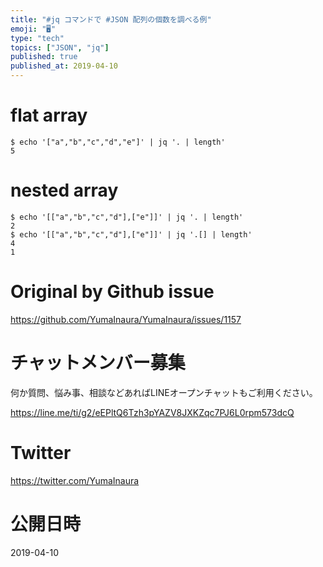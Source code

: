 ```yaml
---
title: "#jq コマンドで #JSON 配列の個数を調べる例"
emoji: "🖥"
type: "tech"
topics: ["JSON", "jq"]
published: true
published_at: 2019-04-10
---
```


# flat array

```
$ echo '["a","b","c","d","e"]' | jq '. | length'
5
```

# nested array

```
$ echo '[["a","b","c","d"],["e"]]' | jq '. | length'
2
$ echo '[["a","b","c","d"],["e"]]' | jq '.[] | length'
4
1
```

# Original by Github issue

https://github.com/YumaInaura/YumaInaura/issues/1157








<!-- Update From Qiita API -->

# チャットメンバー募集


何か質問、悩み事、相談などあればLINEオープンチャットもご利用ください。

https://line.me/ti/g2/eEPltQ6Tzh3pYAZV8JXKZqc7PJ6L0rpm573dcQ





# Twitter


https://twitter.com/YumaInaura


<!-- Update From Qiita API -->



# 公開日時

2019-04-10
